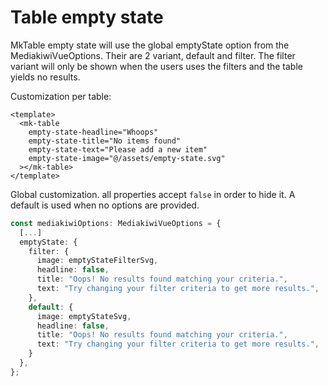 # Table empty state

MkTable empty state will use the global emptyState option from the MediakiwiVueOptions.
Their are 2 variant, default and filter. The filter variant will only be shown when the users uses the filters and the table yields no results.

Customization per table:

```tsx
<template>
  <mk-table
    empty-state-headline="Whoops"
    empty-state-title="No items found"
    empty-state-text="Please add a new item"
    empty-state-image="@/assets/empty-state.svg"
  ></mk-table>
</template>
```

Global customization. all properties accept `false` in order to hide it. A default is used when no options are provided.

```ts
const mediakiwiOptions: MediakiwiVueOptions = {
  [...]
  emptyState: {
    filter: {
      image: emptyStateFilterSvg,
      headline: false,
      title: "Oops! No results found matching your criteria.",
      text: "Try changing your filter criteria to get more results.",
    },
    default: {
      image: emptyStateSvg,
      headline: false,
      title: "Oops! No results found matching your criteria.",
      text: "Try changing your filter criteria to get more results.",
    }
  },
};
```

